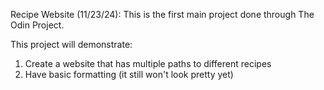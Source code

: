 Recipe Website (11/23/24):
This is the first main project done through The Odin Project.

This project will demonstrate:
1. Create a website that has multiple paths to different recipes
2. Have basic formatting (it still won't look pretty yet)